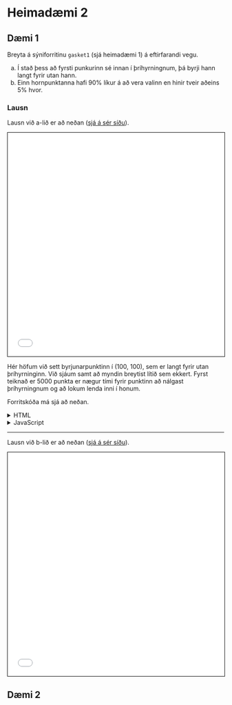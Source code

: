 <link rel="stylesheet" href="https://cdnjs.cloudflare.com/ajax/libs/highlight.js/11.4.0/styles/default.min.css">
<script src="https://cdnjs.cloudflare.com/ajax/libs/highlight.js/11.4.0/highlight.min.js"></script>
<script>hljs.highlightAll();</script>

# Heimadæmi 2

## Dæmi 1
Breyta á sýniforritinu `gasket1` (sjá heimadæmi 1)
á eftirfarandi vegu.

<ol type="a">
  <li>Í stað þess að fyrsti punkurinn sé innan í þríhyrningnum, 
  þá byrji hann langt fyrir utan hann.</li>

  <li>Einn hornpunktanna hafi 90% líkur á að vera valinn en hinir tveir aðeins 5% hvor.</li>
</ol>

### Lausn
Lausn við a-lið er að neðan ([sjá á sér síðu](js/h2d1a.html)).

<embed type="text/html" src="js/h2d1a.html" width="100%" height="520" style="border:1px solid black;">

Hér höfum við sett byrjunarpunktinn í (100, 100), sem er langt fyrir utan
þríhyrninginn. Við sjáum samt að myndin breytist lítið sem ekkert. Fyrst teiknað
er 5000 punkta er nægur tími fyrir punktinn að nálgast þríhyrningnum og að
lokum lenda inni í honum.

Forritskóða má sjá að neðan.

<details>
  <summary>HTML</summary>
  <pre><code class="language-html">
    <embed type="text/plain" src="js/h2d1a.html" width="100%" height="800">
  </code></pre>
</details>

<details>
  <summary>JavaScript</summary>
  <pre><code class="language-javascript">
    <embed type="text/plain" src="js/h2d1a.js" width="100%" height="800">
  </code></pre>
</details>

---

Lausn við b-lið er að neðan ([sjá á sér síðu](js/h2d1b.html)).

<embed type="text/html" src="js/h2d1b.html" width="100%" height="520" style="border:1px solid black;">

## Dæmi 2
